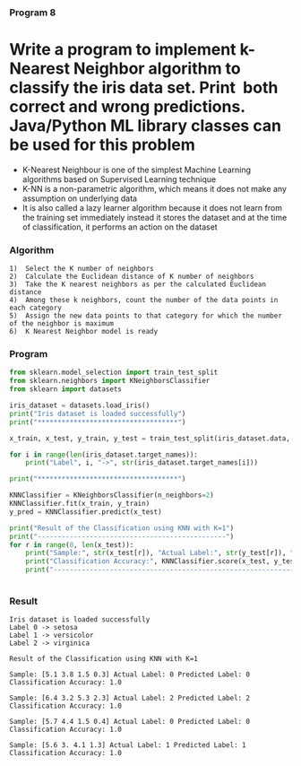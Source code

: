 ### Program 8
# Write a program to implement k-Nearest Neighbor algorithm to classify the iris data set. Print  both correct and wrong predictions. Java/Python ML library classes can be used for this problem

- K-Nearest Neighbour is one of the simplest Machine Learning algorithms based on Supervised Learning technique
- K-NN is a non-parametric algorithm, which means it does not make any assumption on underlying data
- It is also called a lazy learner algorithm because it does not learn from the training set immediately instead it stores the dataset and at the time of classification, it performs an action on the dataset
### Algorithm
```
1)  Select the K number of neighbors
2)  Calculate the Euclidean distance of K number of neighbors
3)  Take the K nearest neighbors as per the calculated Euclidean distance
4)  Among these k neighbors, count the number of the data points in each category
5)  Assign the new data points to that category for which the number of the neighbor is maximum
6)  K Nearest Neighbor model is ready
```

### Program
```python
from sklearn.model_selection import train_test_split
from sklearn.neighbors import KNeighborsClassifier
from sklearn import datasets

iris_dataset = datasets.load_iris()
print("Iris dataset is loaded successfully")
print("***********************************")

x_train, x_test, y_train, y_test = train_test_split(iris_dataset.data, iris_dataset.target, test_size=0.1)

for i in range(len(iris_dataset.target_names)):
    print("Label", i, "->", str(iris_dataset.target_names[i]))

print("***********************************")

KNNClassifier = KNeighborsClassifier(n_neighbors=2)
KNNClassifier.fit(x_train, y_train)
y_pred = KNNClassifier.predict(x_test)

print("Result of the Classification using KNN with K=1")
print("-----------------------------------------------")
for r in range(0, len(x_test)):
    print("Sample:", str(x_test[r]), "Actual Label:", str(y_test[r]), "Predicted Label:", str(y_pred[r]))
    print("Classification Accuracy:", KNNClassifier.score(x_test, y_test))
    print("----------------------------------------------------------------")
 
``` 
### Result
```
Iris dataset is loaded successfully 
Label 0 -> setosa
Label 1 -> versicolor
Label 2 -> virginica

Result of the Classification using KNN with K=1

Sample: [5.1 3.8 1.5 0.3] Actual Label: 0 Predicted Label: 0 Classification Accuracy: 1.0

Sample: [6.4 3.2 5.3 2.3] Actual Label: 2 Predicted Label: 2 Classification Accuracy: 1.0

Sample: [5.7 4.4 1.5 0.4] Actual Label: 0 Predicted Label: 0 Classification Accuracy: 1.0 

Sample: [5.6 3. 4.1 1.3] Actual Label: 1 Predicted Label: 1 Classification Accuracy: 1.0
```


